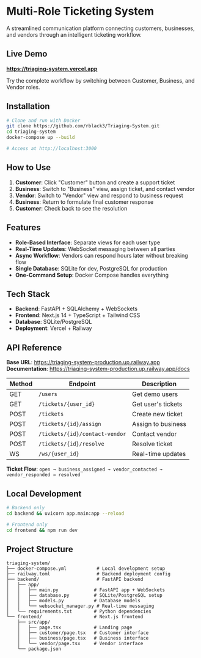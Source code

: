 # Multi-Role Ticketing System

A streamlined communication platform connecting customers, businesses, and vendors through an intelligent ticketing workflow.

## Live Demo

**https://triaging-system.vercel.app**

Try the complete workflow by switching between Customer, Business, and Vendor roles.

## Installation

```bash
# Clone and run with Docker
git clone https://github.com/rblack3/Triaging-System.git
cd triaging-system
docker-compose up --build

# Access at http://localhost:3000
```

## How to Use

1. **Customer**: Click "Customer" button and create a support ticket
2. **Business**: Switch to "Business" view, assign ticket, and contact vendor  
3. **Vendor**: Switch to "Vendor" view and respond to business request
4. **Business**: Return to formulate final customer response
5. **Customer**: Check back to see the resolution

## Features

- **Role-Based Interface**: Separate views for each user type
- **Real-Time Updates**: WebSocket messaging between all parties
- **Async Workflow**: Vendors can respond hours later without breaking flow
- **Single Database**: SQLite for dev, PostgreSQL for production
- **One-Command Setup**: Docker Compose handles everything

## Tech Stack

- **Backend**: FastAPI + SQLAlchemy + WebSockets
- **Frontend**: Next.js 14 + TypeScript + Tailwind CSS
- **Database**: SQLite/PostgreSQL
- **Deployment**: Vercel + Railway

## API Reference

**Base URL**: https://triaging-system-production.up.railway.app  
**Documentation**: https://triaging-system-production.up.railway.app/docs

| Method | Endpoint | Description |
|--------|----------|-------------|
| GET | `/users` | Get demo users |
| GET | `/tickets/{user_id}` | Get user's tickets |
| POST | `/tickets` | Create new ticket |
| POST | `/tickets/{id}/assign` | Assign to business |
| POST | `/tickets/{id}/contact-vendor` | Contact vendor |
| POST | `/tickets/{id}/resolve` | Resolve ticket |
| WS | `/ws/{user_id}` | Real-time updates |

**Ticket Flow**: `open → business_assigned → vendor_contacted → vendor_responded → resolved`

## Local Development

```bash
# Backend only
cd backend && uvicorn app.main:app --reload

# Frontend only  
cd frontend && npm run dev
```

## Project Structure

```
triaging-system/
├── docker-compose.yml           # Local development setup
├── railway.toml                 # Backend deployment config
├── backend/                     # FastAPI backend
│   ├── app/
│   │   ├── main.py             # FastAPI app + WebSockets
│   │   ├── database.py         # SQLite/PostgreSQL setup
│   │   ├── models.py           # Database models
│   │   └── websocket_manager.py # Real-time messaging
│   └── requirements.txt        # Python dependencies
└── frontend/                   # Next.js frontend
    ├── src/app/
    │   ├── page.tsx            # Landing page
    │   ├── customer/page.tsx   # Customer interface
    │   ├── business/page.tsx   # Business interface
    │   └── vendor/page.tsx     # Vendor interface
    └── package.json
```
